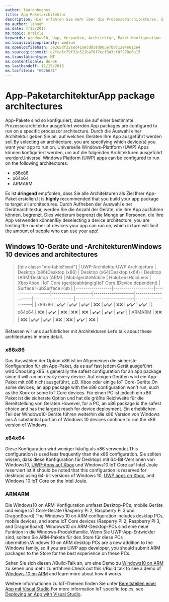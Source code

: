 ```yaml
---
author: laurenhughes
title: App-Paketarchitektur
description: Hier erfahren Sie mehr über die Prozessorarchitekturen, die beim Erstellen des UWP-App-Pakets verwendet werden sollten.
ms.author: lahugh
ms.date: 7/13/2017
ms.topic: article
keywords: Windows10, Uwp, Verpacken, Architektur, Paket-Konfiguration
ms.localizationpriority: medium
ms.openlocfilehash: 3e265df32a8c4168cddced905e7b0712e4601264
ms.sourcegitcommit: e2fca6c79f31e521ba76f7ecf343cf8f278e6a15
ms.translationtype: MT
ms.contentlocale: de-DE
ms.lasthandoff: 11/15/2018
ms.locfileid: "6976631"
---
```

# <a name="app-package-architectures"></a><span data-ttu-id="2b632-104">App-Paketarchitektur</span><span class="sxs-lookup"><span data-stu-id="2b632-104">App package architectures</span></span>

<span data-ttu-id="2b632-105">App-Pakete sind so konfiguriert, dass sie auf einer bestimmte Prozessorarchitektur ausgeführt werden.</span><span class="sxs-lookup"><span data-stu-id="2b632-105">App packages are configured to run on a specific processor architecture.</span></span> <span data-ttu-id="2b632-106">Durch die Auswahl einer Architektur geben Sie an, auf welchen Geräten Ihre App ausgeführt werden soll.</span><span class="sxs-lookup"><span data-stu-id="2b632-106">By selecting an architecture, you are specifying which device(s) you want your app to run on.</span></span> <span data-ttu-id="2b632-107">Universelle Windows-Plattform (UWP) Apps können konfiguriert werden, um auf die folgenden Architekturen ausgeführt werden:</span><span class="sxs-lookup"><span data-stu-id="2b632-107">Universal Windows Platform (UWP) apps can be configured to run on the following architectures:</span></span>
- <span data-ttu-id="2b632-108">x86</span><span class="sxs-lookup"><span data-stu-id="2b632-108">x86</span></span>
- <span data-ttu-id="2b632-109">x64</span><span class="sxs-lookup"><span data-stu-id="2b632-109">x64</span></span>
- <span data-ttu-id="2b632-110">ARM</span><span class="sxs-lookup"><span data-stu-id="2b632-110">ARM</span></span>

<span data-ttu-id="2b632-111">Es ist **dringend** empfohlen, dass Sie alle Architekturen als Ziel Ihrer App-Paket erstellen.</span><span class="sxs-lookup"><span data-stu-id="2b632-111">It is **highly** recommended that you build your app package to target all architectures.</span></span> <span data-ttu-id="2b632-112">Durch Aufheben der Auswahl einer Gerätearchitektur, werden Sie die Anzahl der Geräte, die Ihre App ausführen können, begrenzt. Dies wiederum begrenzt die Menge an Personen, die Ihre App verwenden können!</span><span class="sxs-lookup"><span data-stu-id="2b632-112">By deselecting a device architecture, you are limiting the number of devices your app can run on, which in turn will limit the amount of people who can use your app!</span></span>

## <a name="windows-10-devices-and-architectures"></a><span data-ttu-id="2b632-113">Windows 10-Geräte und -Architekturen</span><span class="sxs-lookup"><span data-stu-id="2b632-113">Windows 10 devices and architectures</span></span>

> [!div class="mx-tableFixed"]
| <span data-ttu-id="2b632-114">UWP-Architektur</span><span class="sxs-lookup"><span data-stu-id="2b632-114">UWP Architecture</span></span> | <span data-ttu-id="2b632-115">Desktop (x86)</span><span class="sxs-lookup"><span data-stu-id="2b632-115">Desktop (x86)</span></span>      | <span data-ttu-id="2b632-116">Desktop (x64)</span><span class="sxs-lookup"><span data-stu-id="2b632-116">Desktop (x64)</span></span>      | <span data-ttu-id="2b632-117">Desktop (ARM)</span><span class="sxs-lookup"><span data-stu-id="2b632-117">Desktop (ARM)</span></span>      | <span data-ttu-id="2b632-118">Mobilgeräte</span><span class="sxs-lookup"><span data-stu-id="2b632-118">Mobile</span></span>             | <span data-ttu-id="2b632-119">HoloLens</span><span class="sxs-lookup"><span data-stu-id="2b632-119">HoloLens</span></span>           | <span data-ttu-id="2b632-120">Xbox</span><span class="sxs-lookup"><span data-stu-id="2b632-120">Xbox</span></span>               | <span data-ttu-id="2b632-121">IoT Core (geräteabhängig)</span><span class="sxs-lookup"><span data-stu-id="2b632-121">IoT Core (Device dependent)</span></span> | <span data-ttu-id="2b632-122">Surface Hub</span><span class="sxs-lookup"><span data-stu-id="2b632-122">Surface Hub</span></span>        |
|------------------|--------------------|--------------------|--------------------|--------------------|--------------------|--------------------|-----------------------------|--------------------|
| <span data-ttu-id="2b632-123">x86</span><span class="sxs-lookup"><span data-stu-id="2b632-123">x86</span></span>              | <span data-ttu-id="2b632-124">:heavy_check_mark:</span><span class="sxs-lookup"><span data-stu-id="2b632-124">:heavy_check_mark:</span></span> | <span data-ttu-id="2b632-125">:heavy_check_mark:</span><span class="sxs-lookup"><span data-stu-id="2b632-125">:heavy_check_mark:</span></span> | <span data-ttu-id="2b632-126">:heavy_check_mark:</span><span class="sxs-lookup"><span data-stu-id="2b632-126">:heavy_check_mark:</span></span> | <span data-ttu-id="2b632-127">:x:</span><span class="sxs-lookup"><span data-stu-id="2b632-127">:x:</span></span>                | <span data-ttu-id="2b632-128">:heavy_check_mark:</span><span class="sxs-lookup"><span data-stu-id="2b632-128">:heavy_check_mark:</span></span> | <span data-ttu-id="2b632-129">:x:</span><span class="sxs-lookup"><span data-stu-id="2b632-129">:x:</span></span>                | <span data-ttu-id="2b632-130">:heavy_check_mark:</span><span class="sxs-lookup"><span data-stu-id="2b632-130">:heavy_check_mark:</span></span>          | <span data-ttu-id="2b632-131">:heavy_check_mark:</span><span class="sxs-lookup"><span data-stu-id="2b632-131">:heavy_check_mark:</span></span> |
| <span data-ttu-id="2b632-132">x64</span><span class="sxs-lookup"><span data-stu-id="2b632-132">x64</span></span>              | <span data-ttu-id="2b632-133">:x:</span><span class="sxs-lookup"><span data-stu-id="2b632-133">:x:</span></span>                | <span data-ttu-id="2b632-134">:heavy_check_mark:</span><span class="sxs-lookup"><span data-stu-id="2b632-134">:heavy_check_mark:</span></span> | <span data-ttu-id="2b632-135">:x:</span><span class="sxs-lookup"><span data-stu-id="2b632-135">:x:</span></span>                | <span data-ttu-id="2b632-136">:x:</span><span class="sxs-lookup"><span data-stu-id="2b632-136">:x:</span></span>                | <span data-ttu-id="2b632-137">:x:</span><span class="sxs-lookup"><span data-stu-id="2b632-137">:x:</span></span>                | <span data-ttu-id="2b632-138">:heavy_check_mark:</span><span class="sxs-lookup"><span data-stu-id="2b632-138">:heavy_check_mark:</span></span> | <span data-ttu-id="2b632-139">:heavy_check_mark:</span><span class="sxs-lookup"><span data-stu-id="2b632-139">:heavy_check_mark:</span></span>          | <span data-ttu-id="2b632-140">:heavy_check_mark:</span><span class="sxs-lookup"><span data-stu-id="2b632-140">:heavy_check_mark:</span></span> |
| <span data-ttu-id="2b632-141">ARM</span><span class="sxs-lookup"><span data-stu-id="2b632-141">ARM</span></span>              | <span data-ttu-id="2b632-142">:x:</span><span class="sxs-lookup"><span data-stu-id="2b632-142">:x:</span></span>                | <span data-ttu-id="2b632-143">:x:</span><span class="sxs-lookup"><span data-stu-id="2b632-143">:x:</span></span>                | <span data-ttu-id="2b632-144">:heavy_check_mark:</span><span class="sxs-lookup"><span data-stu-id="2b632-144">:heavy_check_mark:</span></span> | <span data-ttu-id="2b632-145">:heavy_check_mark:</span><span class="sxs-lookup"><span data-stu-id="2b632-145">:heavy_check_mark:</span></span> | <span data-ttu-id="2b632-146">:x:</span><span class="sxs-lookup"><span data-stu-id="2b632-146">:x:</span></span>                | <span data-ttu-id="2b632-147">:x:</span><span class="sxs-lookup"><span data-stu-id="2b632-147">:x:</span></span>                | <span data-ttu-id="2b632-148">:heavy_check_mark:</span><span class="sxs-lookup"><span data-stu-id="2b632-148">:heavy_check_mark:</span></span>          | <span data-ttu-id="2b632-149">:x:</span><span class="sxs-lookup"><span data-stu-id="2b632-149">:x:</span></span>                |
 

<span data-ttu-id="2b632-150">Befassen wir uns ausführlicher mit Architekturen.</span><span class="sxs-lookup"><span data-stu-id="2b632-150">Let’s talk about these architectures in more detail.</span></span> 

### <a name="x86"></a><span data-ttu-id="2b632-151">x86</span><span class="sxs-lookup"><span data-stu-id="2b632-151">x86</span></span>
<span data-ttu-id="2b632-152">Das Auswählen der Option x86 ist im Allgemeinen die sicherste Konfiguration für ein App-Paket, da es auf fast jedem Gerät ausgeführt wird.</span><span class="sxs-lookup"><span data-stu-id="2b632-152">Choosing x86 is generally the safest configuration for an app package since it will run on nearly every device.</span></span> <span data-ttu-id="2b632-153">Auf einigen Geräten wird ein App-Paket mit x86 nicht ausgeführt, z.B. Xbox oder einige IoT Core-Geräte.</span><span class="sxs-lookup"><span data-stu-id="2b632-153">On some devices, an app package with the x86 configuration won't run, such as the Xbox or some IoT Core devices.</span></span> <span data-ttu-id="2b632-154">Für einen PC ist jedoch ein x86 Paket ist die sicherste Option und hat die größte Reichweite für die Bereitstellung von Geräten.</span><span class="sxs-lookup"><span data-stu-id="2b632-154">However, for a PC, an x86 package is the safest choice and has the largest reach for device deployment.</span></span> <span data-ttu-id="2b632-155">Ein erheblichen Teil der Windows10-Geräte führen weiterhin die x86 Version von Windows aus.</span><span class="sxs-lookup"><span data-stu-id="2b632-155">A substantial portion of Windows 10 devices continue to run the x86 version of Windows.</span></span> 

### <a name="x64"></a><span data-ttu-id="2b632-156">x64</span><span class="sxs-lookup"><span data-stu-id="2b632-156">x64</span></span>
<span data-ttu-id="2b632-157">Diese Konfiguration wird weniger häufig als x86 verwendet.</span><span class="sxs-lookup"><span data-stu-id="2b632-157">This configuration is used less frequently than the x86 configuration.</span></span> <span data-ttu-id="2b632-158">Sie sollten wissen, dass diese Konfiguration für Desktops mit 64-Bit-Versionen von Windows10, [UWP-Apps auf Xbox](https://docs.microsoft.com/windows/uwp/xbox-apps/system-resource-allocation) und Windows10 IoT Core auf Intel Joule reserviert ist.</span><span class="sxs-lookup"><span data-stu-id="2b632-158">It should be noted that this configuation is reserved for desktops using 64-bit versions of Windows 10, [UWP apps on Xbox](https://docs.microsoft.com/windows/uwp/xbox-apps/system-resource-allocation), and Windows 10 IoT Core on the Intel Joule.</span></span>

### <a name="arm"></a><span data-ttu-id="2b632-159">ARM</span><span class="sxs-lookup"><span data-stu-id="2b632-159">ARM</span></span>
<span data-ttu-id="2b632-160">Die Windows10 on ARM-Konfiguration umfasst Desktop-PCs, mobile Geräte und einige IoT Core-Geräte (Rasperry Pi 2, Raspberry Pi 3 und DragonBoard).</span><span class="sxs-lookup"><span data-stu-id="2b632-160">The Windows 10 on ARM configuration includes desktop PCs, mobile devices, and some IoT Core devices (Rasperry Pi 2, Raspberry Pi 3, and DragonBoard).</span></span> <span data-ttu-id="2b632-161">Windows10 on ARM-Desktop-PCs sind eine neue Funktion in die Windows-Produktfamilie. Wenn Sie UWP-App-Entwickler sind, sollten Sie ARM-Pakete für den Store für diese PCs übermitteln.</span><span class="sxs-lookup"><span data-stu-id="2b632-161">Windows 10 on ARM desktop PCs are a new addition to the Windows family, so if you are UWP app developer, you should submit ARM packages to the Store for the best experience on these PCs.</span></span> 

<span data-ttu-id="2b632-162">Sehen Sie sich diesen //Build-Talk an, um eine Demo zu [Windows10 on ARM](https://channel9.msdn.com/Events/Build/2017/P4171) zu sehen und mehr zu erfahren.</span><span class="sxs-lookup"><span data-stu-id="2b632-162">Check out this //Build talk to see a demo of [Windows 10 on ARM](https://channel9.msdn.com/Events/Build/2017/P4171) and learn more about how it works.</span></span> 

<span data-ttu-id="2b632-163">Weitere Informationen zu IoT-Themen finden Sie unter [Bereitstellen einer App mit Visual Studio](https://developer.microsoft.com/windows/iot/Docs/AppDeployment).</span><span class="sxs-lookup"><span data-stu-id="2b632-163">For more information IoT specific topics, see [Deploying an App with Visual Studio](https://developer.microsoft.com/windows/iot/Docs/AppDeployment).</span></span>
